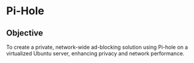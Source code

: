 # Pi-Hole
## Objective
To create a private, network-wide ad-blocking solution using Pi-hole on a virtualized Ubuntu server, enhancing privacy and network performance.
